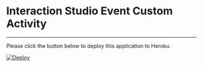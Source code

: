 <!-- Headings -->
# Interaction Studio Event Custom Activity
---
<p>Please click the button below to deploy this application to Heroku.</p>

[![Deploy](https://www.herokucdn.com/deploy/button.svg)](https://heroku.com/deploy)
